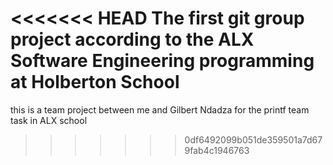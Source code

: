 <<<<<<< HEAD
The first git group project according to the ALX Software Engineering programming at Holberton School
=======
this is a team project between me and Gilbert Ndadza for the printf team task in ALX school
>>>>>>> 0df6492099b051de359501a7d679fab4c1946763
